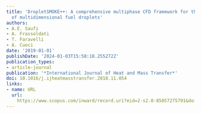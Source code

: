 ```yaml
---
title: 'DropletSMOKE++: A comprehensive multiphase CFD framework for the evaporation
  of multidimensional fuel droplets'
authors:
- A.E. Saufi
- A. Frassoldati
- T. Faravelli
- A. Cuoci
date: '2019-01-01'
publishDate: '2024-01-03T15:58:18.255272Z'
publication_types:
- article-journal
publication: '*International Journal of Heat and Mass Transfer*'
doi: 10.1016/j.ijheatmasstransfer.2018.11.054
links:
- name: URL
  url: 
    https://www.scopus.com/inward/record.uri?eid=2-s2.0-85057275791&doi=10.1016%2fj.ijheatmasstransfer.2018.11.054&partnerID=40&md5=d4780197c87f2c9e6661c03b1a9e4bfd
---
```

